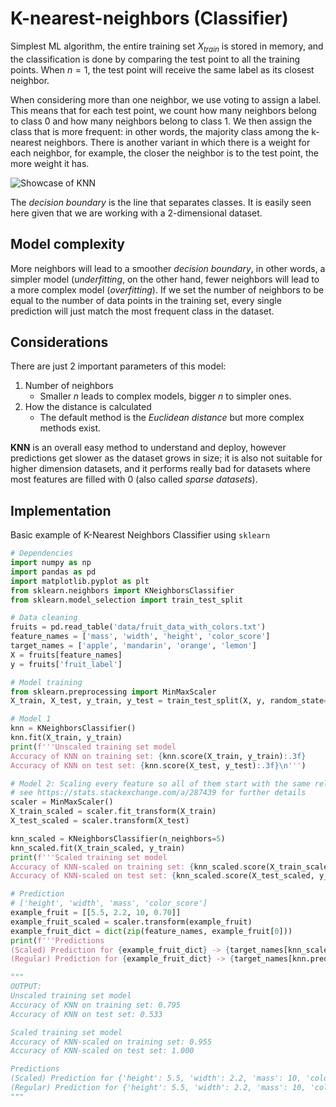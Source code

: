 # K-nearest-neighbors (Classifier)

Simplest ML algorithm, the entire training set $X_{train}$ is stored in memory, and the classification is done by comparing the test point to all the training points. When $n = 1$,  the test point will receive the same label as its closest neighbor.

When considering more than one neighbor, we use voting to assign a label. This means that for each test point, we count how many neighbors belong to class 0 and how many neighbors belong to class 1. We then assign the class that is more frequent: in other words, the majority class among the k-nearest neighbors. There is another variant in which there is a weight for each neighbor, for example, the closer the neighbor is to the test point, the more weight it has.

![Showcase of KNN](2022-01-22-18-54-29.png)

The _decision boundary_ is the line that separates classes. It is easily seen here given that we are working with a 2-dimensional dataset.

## Model complexity

More neighbors will lead to a smoother _decision boundary_, in other words, a simpler model (_underfitting_, on the other hand, fewer neighbors will lead to a more complex model (_overfitting_). If we set the number of neighbors to be equal to the number of data points in the training set, every single prediction will just match the most frequent class in the dataset.

## Considerations

There are just 2 important parameters of this model:

1. Number of neighbors
	- Smaller $n$ leads to complex models, bigger $n$ to simpler ones.
2. How the distance is calculated
	- The default method is the _Euclidean distance_ but more complex methods exist.

**KNN** is an overall easy method to understand and deploy, however predictions get slower as the dataset grows in size; it is also not suitable for higher dimension datasets, and it performs really bad for datasets where most features are filled with 0 (also called _sparse datasets_).

## Implementation

Basic example of K-Nearest Neighbors Classifier using `sklearn`

```python
# Dependencies
import numpy as np
import pandas as pd
import matplotlib.pyplot as plt
from sklearn.neighbors import KNeighborsClassifier
from sklearn.model_selection import train_test_split

# Data cleaning
fruits = pd.read_table('data/fruit_data_with_colors.txt')
feature_names = ['mass', 'width', 'height', 'color_score']
target_names = ['apple', 'mandarin', 'orange', 'lemon']
X = fruits[feature_names]
y = fruits['fruit_label']

# Model training
from sklearn.preprocessing import MinMaxScaler
X_train, X_test, y_train, y_test = train_test_split(X, y, random_state=0)

# Model 1
knn = KNeighborsClassifier()
knn.fit(X_train, y_train)
print(f'''Unscaled training set model
Accuracy of KNN on training set: {knn.score(X_train, y_train):.3f}
Accuracy of KNN on test set: {knn.score(X_test, y_test):.3f}\n''')

# Model 2: Scaling every feature so all of them start with the same relevance,
# see https://stats.stackexchange.com/a/287439 for further details
scaler = MinMaxScaler()
X_train_scaled = scaler.fit_transform(X_train)
X_test_scaled = scaler.transform(X_test)

knn_scaled = KNeighborsClassifier(n_neighbors=5)
knn_scaled.fit(X_train_scaled, y_train)
print(f'''Scaled training set model
Accuracy of KNN-scaled on training set: {knn_scaled.score(X_train_scaled, y_train):.3f}
Accuracy of KNN-scaled on test set: {knn_scaled.score(X_test_scaled, y_test):.3f}\n''')

# Prediction
# ['height', 'width', 'mass', 'color_score']
example_fruit = [[5.5, 2.2, 10, 0.70]]
example_fruit_scaled = scaler.transform(example_fruit)
example_fruit_dict = dict(zip(feature_names, example_fruit[0]))
print(f'''Predictions
(Scaled) Prediction for {example_fruit_dict} -> {target_names[knn_scaled.predict(example_fruit_scaled)[0] - 1]}
(Regular) Prediction for {example_fruit_dict} -> {target_names[knn.predict(example_fruit)[0] - 1]}''')

"""
OUTPUT:
Unscaled training set model 
Accuracy of KNN on training set: 0.795
Accuracy of KNN on test set: 0.533 

Scaled training set model 
Accuracy of KNN-scaled on training set: 0.955 
Accuracy of KNN-scaled on test set: 1.000 

Predictions 
(Scaled) Prediction for {'height': 5.5, 'width': 2.2, 'mass': 10, 'color_score': 0.7} -> mandarin 
(Regular) Prediction for {'height': 5.5, 'width': 2.2, 'mass': 10, 'color_score': 0.7} -> mandarin
"""
```
